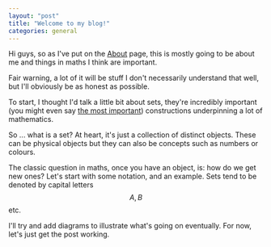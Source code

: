 ```yaml
---
layout: "post"
title: "Welcome to my blog!"
categories: general
---
```


Hi guys, so as I've put on the [About][about] page, this is mostly going to be about me and things in maths I think are important. 

Fair warning, a lot of it will be stuff I don't necessarily understand that well, but I'll obviously be as honest as possible. 

To start, I thought I'd talk a little bit about sets, they're incredibly important (you might even say [the most important][sets]) constructions underpinning a lot of mathematics. 

So ... what is a set? At heart, it's just a collection of distinct objects. These can be physical objects but they can also be concepts such as numbers or colours. 

The classic question in maths, once you have an object, is: how do we get new ones? Let's start with some notation, and an example. Sets tend to be denoted by capital letters $$A, B$$ etc. 

I'll try and add diagrams to illustrate what's going on eventually. For now, let's just get the post working. 






[about]: /about/
[sets]: https://en.wikipedia.org/wiki/Set_theory
